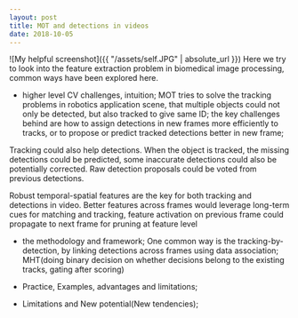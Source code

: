 ```yaml
---
layout: post
title: MOT and detections in videos
date: 2018-10-05
---
```

![My helpful screenshot]({{ "/assets/self.JPG" | absolute_url }})
Here we try to look into the feature extraction problem in biomedical image processing, common ways have been explored here.

* higher level CV challenges, intuition;
MOT tries to solve the tracking problems in robotics application scene, that multiple objects could not only be detected, but also tracked to give same ID; the key challenges behind are how to assign detections in new frames more efficiently to tracks, or to propose or predict tracked detections better in new frame;

Tracking could also help detections. When the object is tracked, the missing detections could be predicted, some inaccurate detections could also be potentially corrected. Raw detection proposals could be voted from previous detections.

Robust temporal-spatial features are the key for both tracking and detections in video. Better features across frames would leverage long-term cues for matching and tracking, feature activation on previous frame could propagate to next frame for pruning at feature level
* the methodology and framework;
One common way is the tracking-by-detection, by linking detections across frames using data association;
MHT(doing binary decision on whether decisions belong to the existing tracks, gating after scoring)
* Practice, Examples, advantages and limitations;

* Limitations and New potential(New tendencies);
